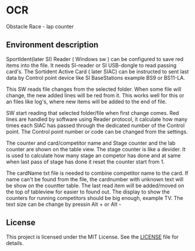 # OCR
Obstacle Race - lap counter

## Environment description
SportIdent(later SI) Reader ( Windows sw ) can be configured to save red items into the file.
It needs SI-reader or SI USB-dongle to read passing card's. The Sortident Active Card ( later SIAC) can be instructed to sent last data by Control point device like SI BaseStations example BS9 or BS11-LA. 

This SW reads file changes from the selected folder. When some file will change, the new added lines will be red from it. This works well for this or an files like log's, where new items will be added to the end of file.

SW start reading that selected folder/file when first change comes. Red lines are handled by software using Reader protocol, it calculate how many times each SIAC has passed through the dedicated number of the Control point. The Control point number or code can be changed from the settings.

The counter and card/competitor name and Stage counter and the lab counter are shown on the table view. The stage counter is like a devider. It is used to calculate how many stage an competor has done and at same when last pass of stage has done it reset the counter start from 1.

The cardName txt file is needed to combine competitor name to the card. If name can't be found from the file, the cardnumber with unknown text will be show on the countter table.
The last read item will be added/moved on the top of tableview for easier to found out.
The display to show the counters for running competitors should be big enough, example TV. The text size can be change by pressin Alt + or Alt -

## License
This project is licensed under the MIT License. See the [LICENSE](LICENSE) file for details.

